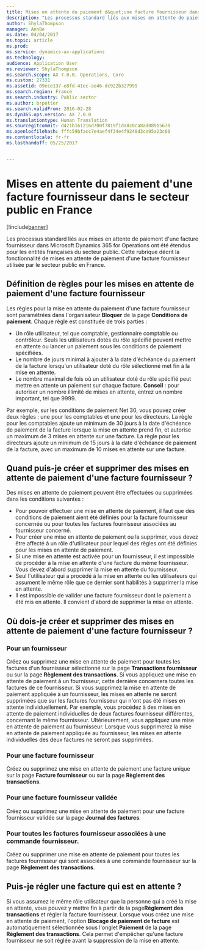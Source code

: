 ```yaml
---
title: Mises en attente du paiement d&quot;une facture fournisseur dans le secteur public en France
description: "Les processus standard liés aux mises en attente de paiement d&quot;une facture fournisseur dans Microsoft Dynamics « AX 7 » ont été étendus pour les entités françaises du secteur public. Cette rubrique décrit la fonctionnalité de mises en attente de paiement d&quot;une facture fournisseur utilisée par le secteur public en France."
author: ShylaThompson
manager: AnnBe
ms.date: 04/04/2017
ms.topic: article
ms.prod: 
ms.service: dynamics-ax-applications
ms.technology: 
audience: Application User
ms.reviewer: ShylaThompson
ms.search.scope: AX 7.0.0, Operations, Core
ms.custom: 27331
ms.assetid: 09ece137-e8fd-41ec-ae46-dc922b327999
ms.search.region: France
ms.search.industry: Public sector
ms.author: brpotter
ms.search.validFrom: 2016-02-28
ms.dyn365.ops.version: AX 7.0.0
ms.translationtype: Human Translation
ms.sourcegitcommit: d421b161216d700f7819f1da8c0ca8ad089b5670
ms.openlocfilehash: fffc59bfacc7e4aef4f34e4f9248d3ce95a23c60
ms.contentlocale: fr-fr
ms.lasthandoff: 05/25/2017


---
```


# <a name="vendor-invoice-payment-holds-in-the-public-sector-in-france"></a>Mises en attente du paiement d'une facture fournisseur dans le secteur public en France

[!include[banner](../includes/banner.md)]


Les processus standard liés aux mises en attente de paiement d'une facture fournisseur dans Microsoft Dynamics 365 for Operations ont été étendus pour les entités françaises du secteur public. Cette rubrique décrit la fonctionnalité de mises en attente de paiement d'une facture fournisseur utilisée par le secteur public en France.

<a name="set-up-rules-for-vendor-invoice-payment-holds"></a>Définition de règles pour les mises en attente de paiement d'une facture fournisseur
---------------------------------------------

Les règles pour la mise en attente du paiement d'une facture fournisseur sont paramétrées dans l'organisateur **Bloquer** de la page **Conditions de paiement**. Chaque règle est constituée de trois parties :

-   Un rôle utilisateur, tel que comptable, gestionnaire comptable ou contrôleur. Seuls les utilisateurs dotés du rôle spécifié peuvent mettre en attente ou lancer un paiement sous les conditions de paiement spécifiées.
-   Le nombre de jours minimal à ajouter à la date d'échéance du paiement de la facture lorsqu'un utilisateur doté du rôle sélectionné met fin à la mise en attente.
-   Le nombre maximal de fois où un utilisateur doté du rôle spécifié peut mettre en attente un paiement sur chaque facture. **Conseil** : pour autoriser un nombre illimité de mises en attente, entrez un nombre important, tel que 9999.

Par exemple, sur les conditions de paiement Net 30, vous pouvez créer deux règles : une pour les comptables et une pour les directeurs. La règle pour les comptables ajoute un minimum de 30 jours à la date d'échéance de paiement de la facture lorsque la mise en attente prend fin, et autorise un maximum de 3 mises en attente sur une facture. La règle pour les directeurs ajoute un minimum de 15 jours à la date d'échéance de paiement de la facture, avec un maximum de 10 mises en attente sur une facture.

## <a name="when-can-i-place-and-release-vendor-invoice-payment-holds"></a>Quand puis-je créer et supprimer des mises en attente de paiement d'une facture fournisseur ?
Des mises en attente de paiement peuvent être effectuées ou supprimées dans les conditions suivantes :

-   Pour pouvoir effectuer une mise en attente de paiement, il faut que des conditions de paiement aient été définies pour la facture fournisseur concernée ou pour toutes les factures fournisseur associées au fournisseur concerné.
-   Pour créer une mise en attente de paiement ou la supprimer, vous devez être affecté à un rôle d'utilisateur pour lequel des règles ont été définies pour les mises en attente de paiement.
-   Si une mise en attente est activée pour un fournisseur, il est impossible de procéder à la mise en attente d'une facture du même fournisseur. Vous devez d'abord supprimer la mise en attente du fournisseur.
-   Seul l'utilisateur qui a procédé à la mise en attente ou les utilisateurs qui assument le même rôle que ce dernier sont habilités à supprimer la mise en attente.
-   Il est impossible de valider une facture fournisseur dont le paiement a été mis en attente. Il convient d'abord de supprimer la mise en attente.

## <a name="where-do-i-place-and-release-vendor-invoice-payment-holds"></a>Où dois-je créer et supprimer des mises en attente de paiement d'une facture fournisseur ?
### <a name="for-a-vendor"></a>Pour un fournisseur
Créez ou supprimez une mise en attente de paiement pour toutes les factures d'un fournisseur sélectionné sur la page **Transactions fournisseur** ou sur la page **Règlement des transactions**. Si vous appliquez une mise en attente de paiement à un fournisseur, cette dernière concernera toutes les factures de ce fournisseur. Si vous supprimez la mise en attente de paiement appliquée à un fournisseur, les mises en attente ne seront supprimées que sur les factures fournisseur qui n'ont pas été mises en attente individuellement. Par exemple, vous procédez à des mises en attente de paiement individuelles de deux factures fournisseur différentes, concernant le même fournisseur. Ultérieurement, vous appliquez une mise en attente de paiement au fournisseur. Lorsque vous supprimerez la mise en attente de paiement appliquée au fournisseur, les mises en attente individuelles des deux factures ne seront pas supprimées.

### <a name="for-a-vendor-invoice"></a>Pour une facture fournisseur

Créez ou supprimez une mise en attente de paiement une facture unique sur la page **Facture fournisseur** ou sur la page **Règlement des transactions**.

### <a name="for-a-posted-vendor-invoice"></a>Pour une facture fournisseur validée

Créez ou supprimez une mise en attente de paiement pour une facture fournisseur validée sur la page **Journal des factures**.

### <a name="for-all-vendor-invoices-associated-with-a-purchase-order"></a>Pour toutes les factures fournisseur associées à une commande fournisseur.

Créez ou supprimer une mise en attente de paiement pour toutes les factures fournisseur qui sont associées à une commande fournisseur sur la page **Règlement des transactions**.

## <a name="can-i-settle-an-invoice-that-is-on-hold"></a>Puis-je régler une facture qui est en attente ?
Si vous assumez le même rôle utilisateur que la personne qui a créé la mise en attente, vous pouvez y mettre fin à partir de la page**Règlement des transactions** et régler la facture fournisseur. Lorsque vous créez une mise en attente de paiement, l'option **Blocage de paiement de facture** est automatiquement sélectionnée sous l'onglet **Paiement** de la page **Règlement des transactions**. Cela permet d'empêcher qu'une facture fournisseur ne soit réglée avant la suppression de la mise en attente.





